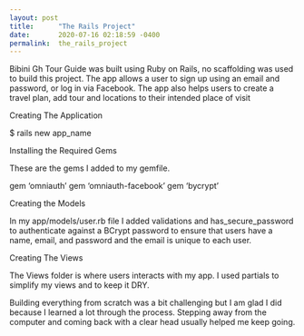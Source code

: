 ```yaml
---
layout: post
title:      "The Rails Project"
date:       2020-07-16 02:18:59 -0400
permalink:  the_rails_project
---
```



Bibini Gh Tour Guide was built using Ruby on Rails, no scaffolding was used to build this project. The app allows a user to sign up using an email and password, or log in via Facebook. The app also helps users to create a travel plan, add tour and locations to their intended place of visit

Creating The Application

$ rails new app_name
 
Installing the Required Gems
 
These are the gems I added to my gemfile.

gem ‘omniauth’
gem ‘omniauth-facebook’
gem ‘bycrypt’

Creating the Models

In my app/models/user.rb file I added validations and has_secure_password to authenticate against a BCrypt password to ensure that users have a name, email, and password and the email is unique to each user. 

Creating The Views

The Views folder is where users interacts with my app. I used partials to simplify my views and to keep it DRY. 

Building everything from scratch was a bit challenging but I am glad I did because I learned a lot through the process.
Stepping away from the computer and coming back with a clear head usually helped me keep going.


